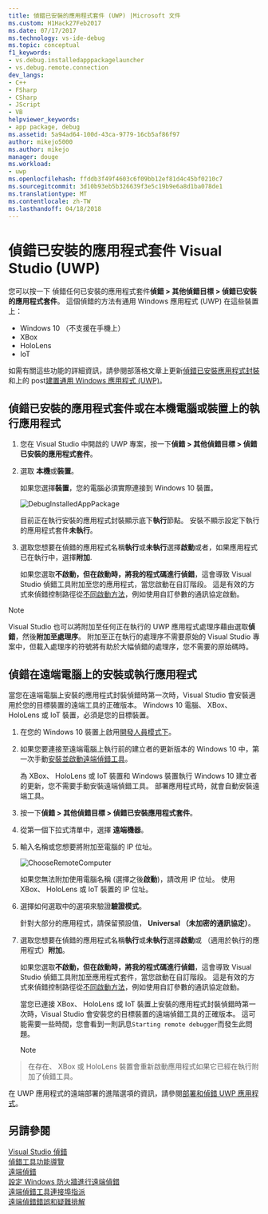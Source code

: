 ```yaml
---
title: 偵錯已安裝的應用程式套件 (UWP) |Microsoft 文件
ms.custom: H1Hack27Feb2017
ms.date: 07/17/2017
ms.technology: vs-ide-debug
ms.topic: conceptual
f1_keywords:
- vs.debug.installedapppackagelauncher
- vs.debug.remote.connection
dev_langs:
- C++
- FSharp
- CSharp
- JScript
- VB
helpviewer_keywords:
- app package, debug
ms.assetid: 5a94ad64-100d-43ca-9779-16cb5af86f97
author: mikejo5000
ms.author: mikejo
manager: douge
ms.workload:
- uwp
ms.openlocfilehash: ffddb3f49f4603c6f09bb12ef81d4c45bf0210c7
ms.sourcegitcommit: 3d10b93eb5b326639f3e5c19b9e6a8d1ba078de1
ms.translationtype: MT
ms.contentlocale: zh-TW
ms.lasthandoff: 04/18/2018
---
```

# <a name="debug-an-installed-app-package-in-visual-studio-uwp"></a>偵錯已安裝的應用程式套件 Visual Studio (UWP)

您可以按一下 偵錯任何已安裝的應用程式套件**偵錯 > 其他偵錯目標 > 偵錯已安裝的應用程式套件**。 這個偵錯的方法有通用 Windows 應用程式 (UWP) 在這些裝置上：

* Windows 10 （不支援在手機上）
* XBox
* HoloLens
* IoT

如需有關這些功能的詳細資訊，請參閱部落格文章上更新[偵錯已安裝應用程式封裝](https://blogs.msdn.microsoft.com/visualstudioalm/2016/03/30/updates-for-debugging-installed-app-packages-in-visual-studio-2015-update-2/)和上的 post[建置通用 Windows 應用程式 (UWP)](https://blogs.msdn.microsoft.com/visualstudio/2016/08/02/universal-windows-apps-targeting-windows-10-anniversary-sdk/)。

## <a name="debug-an-installed-app-package-or-running-app-on-a-local-machine-or-device"></a>偵錯已安裝的應用程式套件或在本機電腦或裝置上的執行應用程式

1. 您在 Visual Studio 中開啟的 UWP 專案，按一下**偵錯 > 其他偵錯目標 > 偵錯已安裝的應用程式套件**。

2. 選取 **本機**或**裝置**。

     如果您選擇**裝置**，您的電腦必須實際連接到 Windows 10 裝置。

     ![DebugInstalledAppPackage](../debugger/media/debug-installed-app-pkg.png "DebugInstalledAppPackage")

     目前正在執行安裝的應用程式封裝顯示底下**執行**節點。 安裝不顯示設定下執行的應用程式套件**未執行**。

3. 選取您想要在偵錯的應用程式名稱**執行**或**未執行**選擇**啟動**或者，如果應用程式已在執行中，選擇**附加**.

     如果您選取**不啟動，但在啟動時，將我的程式碼進行偵錯**，這會導致 Visual Studio 偵錯工具附加至您的應用程式，當您啟動在自訂階段。 這是有效的方式來偵錯控制路徑從[不同啟動方法](/windows/uwp/xbox-apps/automate-launching-uwp-apps)，例如使用自訂參數的通訊協定啟動。

> [!NOTE]
> Visual Studio 也可以將附加至任何正在執行的 UWP 應用程式處理序藉由選取**偵錯**，然後**附加至處理序**。 附加至正在執行的處理序不需要原始的 Visual Studio 專案中，但載入處理序的符號將有助於大幅偵錯的處理序，您不需要的原始碼時。
  
## <a name="remote"></a> 偵錯在遠端電腦上的安裝或執行應用程式 

當您在遠端電腦上安裝的應用程式封裝偵錯時第一次時，Visual Studio 會安裝適用於您的目標裝置的遠端工具的正確版本。 Windows 10 電腦、 XBox、 HoloLens 或 IoT 裝置，必須是您的目標裝置。

1. 在您的 Windows 10 裝置上啟用[開發人員模式下](/windows/uwp/get-started/enable-your-device-for-development)。

2. 如果您要連接至遠端電腦上執行前的建立者的更新版本的 Windows 10 中，第一次手動[安裝並啟動遠端偵錯工具](../debugger/remote-debugging.md)。

     為 XBox、 HoloLens 或 IoT 裝置和 Windows 裝置執行 Windows 10 建立者的更新，您不需要手動安裝遠端偵錯工具。 部署應用程式時，就會自動安裝遠端工具。

3. 按一下**偵錯 > 其他偵錯目標 > 偵錯已安裝應用程式套件**。

4. 從第一個下拉式清單中，選擇 **遠端機器**。

5. 輸入名稱或您想要將附加至電腦的 IP 位址。

     ![ChooseRemoteComputer](../debugger/media/debug-remote-app-pkg.png "ChooseRemoteComputer")

     如果您無法附加使用電腦名稱 (選擇之後**啟動**)，請改用 IP 位址。 使用 XBox、 HoloLens 或 IoT 裝置的 IP 位址。

5. 選擇如何選取中的選項來驗證**驗證模式**。

    針對大部分的應用程式，請保留預設值， **Universal （未加密的通訊協定）**。

6. 選取您想要在偵錯的應用程式名稱**執行**或**未執行**選擇**啟動**或 （適用於執行的應用程式）**附加**。

     如果您選取**不啟動，但在啟動時，將我的程式碼進行偵錯**，這會導致 Visual Studio 偵錯工具附加至應用程式套件，當您啟動在自訂階段。 這是有效的方式來偵錯控制路徑從[不同啟動方法](/windows/uwp/xbox-apps/automate-launching-uwp-apps)，例如使用自訂參數的通訊協定啟動。

     當您已連接 XBox、 HoloLens 或 IoT 裝置上安裝的應用程式封裝偵錯時第一次時，Visual Studio 會安裝您的目標裝置的遠端偵錯工具的正確版本。 這可能需要一些時間，您會看到一則訊息``Starting remote debugger``而發生此問題。

     > [!NOTE]
> 在存在、 XBox 或 HoloLens 裝置會重新啟動應用程式如果它已經在執行附加了偵錯工具。

在 UWP 應用程式的遠端部署的進階選項的資訊，請參閱[部署和偵錯 UWP 應用程式](/windows/uwp/debug-test-perf/deploying-and-debugging-uwp-apps.md#advanced-remote-deployment-options)。 
  
## <a name="see-also"></a>另請參閱  
 [Visual Studio 偵錯](../debugger/index.md)  
 [偵錯工具功能導覽](../debugger/debugger-feature-tour.md)  
 [遠端偵錯](../debugger/remote-debugging.md)  
 [設定 Windows 防火牆進行遠端偵錯](../debugger/configure-the-windows-firewall-for-remote-debugging.md)  
 [遠端偵錯工具連接埠指派](../debugger/remote-debugger-port-assignments.md)  
 [遠端偵錯錯誤和疑難排解](../debugger/remote-debugging-errors-and-troubleshooting.md)